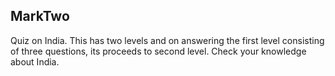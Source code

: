 ## MarkTwo
Quiz on India.
This has two levels and on answering the first level consisting of three questions, its proceeds to second level.
Check your knowledge about India.

